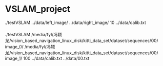 # VSLAM_project

./testVSLAM ../data/left_image/ ../data/right_image/ 10 ../data/calib.txt 



####
./testVSLAM /media/fyl/冯颖龙/vision_based_navigation_linux_disk/kitti_data_set/dataset/sequences/00/image_0/ /media/fyl/冯颖龙/vision_based_navigation_linux_disk/kitti_data_set/dataset/sequences/00/image_1/  100 ../data/calib.txt ../data/00.txt 




